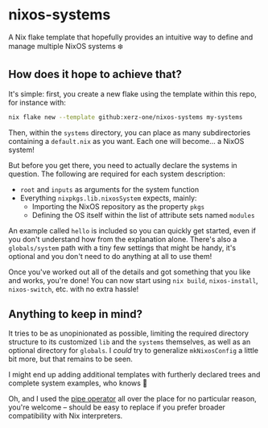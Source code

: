 # nixos-systems

A Nix flake template that hopefully provides an intuitive way to define and manage multiple NixOS systems ❄️

## How does it hope to achieve that?

It's simple: first, you create a new flake using the template within this repo, for instance with:

```sh
nix flake new --template github:xerz-one/nixos-systems my-systems
```

Then, within the `systems` directory, you can place as many subdirectories containing a `default.nix` as you want. Each one will become... a NixOS system!

But before you get there, you need to actually declare the systems in question. The following are required for each system description:

- `root` and `inputs` as arguments for the system function
- Everything `nixpkgs.lib.nixosSystem` expects, mainly:
    - Importing the NixOS repository as the property `pkgs`
    - Defining the OS itself within the list of attribute sets named `modules`

An example called `hello` is included so you can quickly get started, even if you don't understand how from the explanation alone. There's also a `globals/system` path with a tiny few settings that might be handy, it's optional and you don't need to do anything at all to use them!

Once you've worked out all of the details and got something that you like and works, you're done! You can now start using `nix build`, `nixos-install`, `nixos-switch`, etc. with no extra hassle!

## Anything to keep in mind?

It tries to be as unopinionated as possible, limiting the required directory structure to its customized `lib` and the `systems` themselves, as well as an optional directory for `globals`. I *could* try to generalize `mkNixosConfig` a little bit more, but that remains to be seen.

I might end up adding additional templates with furtherly declared trees and complete system examples, who knows 🍿

Oh, and I used the [pipe operator](https://github.com/NixOS/rfcs/pull/148) all over the place for no particular reason, you're welcome – should be easy to replace if you prefer broader compatibility with Nix interpreters.